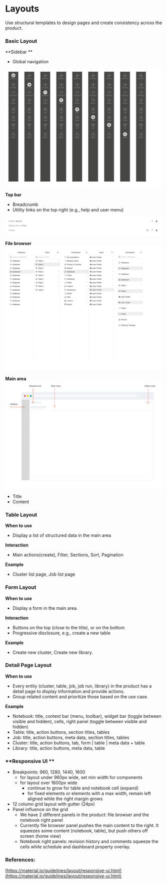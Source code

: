 # Layouts

Use structural templates to design pages and create consistency across the product.

### Basic Layout

**Sidebar **

* Global navigation 

![](/assets/sidebar.png)

**Top bar**

* Breadcrumb 
* Utility links on the top right \(e.g., help and user menu\)

![](/assets/topbar.png)

**File browser**
![](/assets/filebrowser.png)

**Main area**
![](/assets/layout.png)

* Title
* Content 

### Table Layout

**When to use**

* Display a list of structured data in the main area

**Interaction**

* Main actions\(create\), Filter, Sections, Sort, Pagination

**Example**

* Cluster list page, Job list page

### Form Layout

**When to use**

* Display a form in the main area. 

**Interaction**

* Buttons on the top \(close to the title\), or on the bottom
* Progressive disclosure, e.g., create a new table 

**Example**

* Create new cluster, Create new library.

### Detail Page Layout

**When to use**

* Every entity \(cluster, table, job, job run, library\) in the product has a detail page to display information and provide actions.
* Group related content and prioritize those based on the use case.

**Example**

* Notebook: title, context bar \(menu, toolbar\), widget bar \(toggle between visible and hidden\), cells, right panel \(toggle between visible and hidden\)
* Table: title, action buttons, section titles, tables
* Job: title, action buttons, meta data, section titles, tables 
* Cluster: title, action buttons, tab, form \| table \| meta data + table 
* Library: title, action buttons, meta data, table 

### **Responsive UI **

* Breakpoints: 960, 1280, 1440, 1600 
  * for layout under 960px wide, set min width for components    
  * for layout over 1600px wide
    * continue to grow for table and notebook cell \(expand\)
    * for fixed elements or elements with a max width, remain left aligned while the right margin grows
* 12 column grid layout with gutter \(24px\) 
* Panel influence on the grid
  * We have 2 different panels in the product: file browser and the notebook right panel
  * Currently file browser panel pushes the main content to the right. It squeezes some content \(notebook, table\), but push others off screen \(home view\)
  * Notebook right panels: revision history and comments squeeze the cells while schedule and dashboard property overlay. 

### References:

[https://material.io/guidelines/layout/responsive-ui.html](https://material.io/guidelines/layout/responsive-ui.html)

